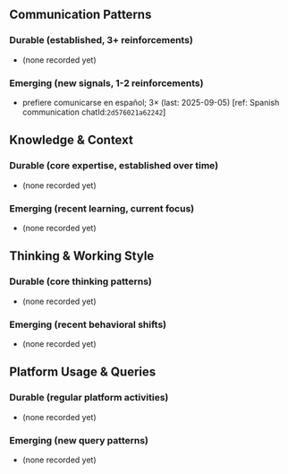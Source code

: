 ## Communication Patterns
### Durable (established, 3+ reinforcements)
- (none recorded yet)

### Emerging (new signals, 1-2 reinforcements)
- prefiere comunicarse en español; 3× (last: 2025-09-05) [ref: Spanish communication chatId:`2d576021a62242`]

## Knowledge & Context
### Durable (core expertise, established over time)
- (none recorded yet)

### Emerging (recent learning, current focus)
- (none recorded yet)

## Thinking & Working Style
### Durable (core thinking patterns)
- (none recorded yet)

### Emerging (recent behavioral shifts)
- (none recorded yet)

## Platform Usage & Queries
### Durable (regular platform activities)
- (none recorded yet)

### Emerging (new query patterns)
- (none recorded yet)